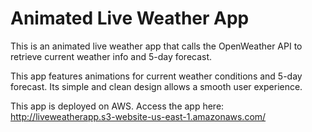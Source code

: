 # Animated Live Weather App
This is an animated live weather app that calls the OpenWeather API to retrieve current weather info and 5-day forecast. 

This app features animations for current weather conditions and 5-day forecast. Its simple and clean design allows a smooth user experience.

This app is deployed on AWS. Access the app here:
http://liveweatherapp.s3-website-us-east-1.amazonaws.com/
